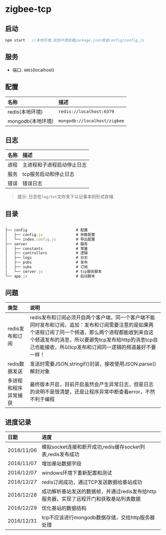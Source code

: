 ﻿# zigbee-tcp

## 启动

```javascript
npm start   //本地环境,其他环境查看package.json或者config/config.js
```

## 服务

- 端口: `4003`(localhost)

## 配置

| 名称      |     描述 |
| :-------- | :--------|
| redis(本地环境)    |   `redis://localhost:6379` |
| mongodb(本地环境)  |   `mongodb://localhost/zigbee` |

## 日志

| 名称      |     描述 |
| :-------- | :--------|
| 进程    |   主进程和子进程启动停止日志 |
| 服务    |   tcp服务启动和停止日志 |
| 错误    |   错误日志 |

>提示: 日志在`log/txt`文件夹下以记事本的形式存储.


## 目录

```javascript
.
├── config                      # 配置
│   ├── config.js               # 参数配置
│   └── index.config.js         # 导出配置
├── server                      # 服务
│   ├── constants               # 常量
│   ├── controllers             # 逻辑
│   ├── logs                    # 日志
│   ├── pubs                    # 发布
│   ├── subs                    # 订阅
│   └── server.js               # tcp服务脚本
└── app.js                      # 启动脚本
```

## 问题

| 类型      |    说明  |
| :-------- | :--------|
| redis发布和订阅|   redis发布和订阅必须开启两个客户端，同一个客户端不能同时发布和订阅，追加：发布和订阅需要注意的是如果两个进程订阅了同一个频道，那么两个进程都能收到来自这个频道发布的消息，所以要避免tcp发布给http的消息tcp自己也能接收，所以tcp发布和订阅同一逻辑的频道最好不要一样！|
| redis数据发送   |   发送时需要JSON.stringif()封装，接收使用JSON.parse()解封对象 |
| 多进程和程序异常捕获   |  最终版本开启，目前开启虽然会产生异常日志，但是日志的说明不是很清楚，还是让程序异常中断查看error，不然不利于编程 |


## 进度记录

| 日期      |     进度 |
| :-------- | :--------|
| 2016/11/06    |   模拟socket连接和断开成功,redis缓存socket列表,redis发布成功 |
| 2016/11/07    |   增加基站数据字段 |
| 2016/12/07    |   windows环境下重新配置和测试 |
| 2016/12/27    |   redis订阅成功，通过TCP发送数据给基站成功 |
| 2016/12/28    |   成功解析基站发送的数据帧，并通过redis发布给http服务器，实现了远程开门和获取基站列表数据 |
| 2016/12/29    |   优化基站的数据结构 |
| 2016/12/31    |   tcp不应该进行mongodb数据存储，交给http服务器处理 |
